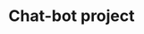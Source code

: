 ---
layout: archive
permalink: /chatbot/
title: Chat-bot project
author_profile: true
header:
    image: "/image/chatbot.png"
---